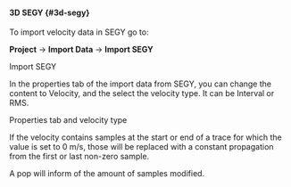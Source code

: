 #### 3D SEGY {#3d-segy}

To import velocity data in SEGY go to:

**Project** → **Import Data** → **Import SEGY**

Import SEGY

In the properties tab of the import data from SEGY, you can change the content to Velocity, and the select the velocity type. It can be Interval or RMS.

Properties tab and velocity type

If the velocity contains samples at the start or end of a trace for which the value is set to 0 m/s, those will be replaced with a constant propagation from the first or last non-zero sample.

A pop will inform of the amount of samples modified.